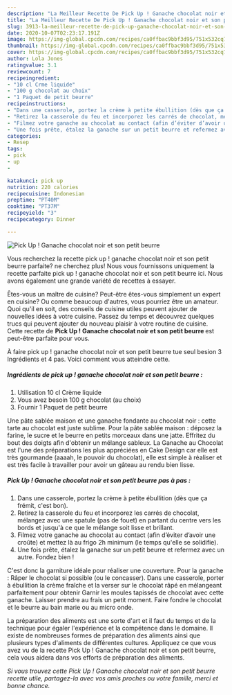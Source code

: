 ```yaml
---
description: "La Meilleur Recette De Pick Up ! Ganache chocolat noir et son petit beurre"
title: "La Meilleur Recette De Pick Up ! Ganache chocolat noir et son petit beurre"
slug: 3913-la-meilleur-recette-de-pick-up-ganache-chocolat-noir-et-son-petit-beurre
date: 2020-10-07T02:23:17.191Z
image: https://img-global.cpcdn.com/recipes/ca0ffbac9bbf3d95/751x532cq70/pick-up-ganache-chocolat-noir-et-son-petit-beurre-photo-principale-de-la-recette.jpg
thumbnail: https://img-global.cpcdn.com/recipes/ca0ffbac9bbf3d95/751x532cq70/pick-up-ganache-chocolat-noir-et-son-petit-beurre-photo-principale-de-la-recette.jpg
cover: https://img-global.cpcdn.com/recipes/ca0ffbac9bbf3d95/751x532cq70/pick-up-ganache-chocolat-noir-et-son-petit-beurre-photo-principale-de-la-recette.jpg
author: Lola Jones
ratingvalue: 3.1
reviewcount: 7
recipeingredient:
- "10 cl Crme liquide"
- "100 g chocolat au choix"
- "1 Paquet de petit beurre"
recipeinstructions:
- "Dans une casserole, portez la crème à petite ébullition (dès que ça frémit, c&#39;est bon)."
- "Retirez la casserole du feu et incorporez les carrés de chocolat, mélangez avec une spatule (pas de fouet) en partant du centre vers les bords et jusqu&#39;à ce que le mélange soit lisse et brillant."
- "Filmez votre ganache au chocolat au contact (afin d’éviter d’avoir une croûte) et mettez là au frigo 2h minimum (le temps qu&#39;elle se solidifie)."
- "Une fois prête, étalez la ganache sur un petit beurre et refermez avec un autre. Fondez bien !"
categories:
- Resep
tags:
- pick
- up
- 

katakunci: pick up  
nutrition: 220 calories
recipecuisine: Indonesian
preptime: "PT40M"
cooktime: "PT37M"
recipeyield: "3"
recipecategory: Dinner

---
```



![Pick Up ! Ganache chocolat noir et son petit beurre](https://img-global.cpcdn.com/recipes/ca0ffbac9bbf3d95/751x532cq70/pick-up-ganache-chocolat-noir-et-son-petit-beurre-photo-principale-de-la-recette.jpg)

Vous recherchez la recette pick up ! ganache chocolat noir et son petit beurre parfaite? ne cherchez plus! Nous vous fournissons uniquement la recette parfaite pick up ! ganache chocolat noir et son petit beurre ici. Nous avons également une grande variété de recettes à essayer.

Êtes-vous un maître de cuisine? Peut-être êtes-vous simplement un expert en cuisine? Ou comme beaucoup d'autres, vous pourriez être un amateur. Quoi qu'il en soit, des conseils de cuisine utiles peuvent ajouter de nouvelles idées à votre cuisine. Passez du temps et découvrez quelques trucs qui peuvent ajouter du nouveau plaisir à votre routine de cuisine. Cette recette de <strong> Pick Up ! Ganache chocolat noir et son petit beurre </strong> est peut-être parfaite pour vous.

<!--inarticleads1-->

À faire pick up ! ganache chocolat noir et son petit beurre tue seul besion 3 Ingrédients et 4 pas. Voici comment vous atteindre cette.

##### Ingrédients de pick up ! ganache chocolat noir et son petit beurre :

1. Utilisation 10 cl Crème liquide
1. Vous avez besoin 100 g chocolat (au choix)
1. Fournir 1 Paquet de petit beurre


Une pâte sablée maison et une ganache fondante au chocolat noir : cette tarte au chocolat est juste sublime. Pour la pâte sablée maison : déposez la farine, le sucre et le beurre en petits morceaux dans une jatte. Effritez du bout des doigts afin d&#39;obtenir un mélange sableux. La Ganache au Chocolat est l&#39;une des préparations les plus appréciées en Cake Design car elle est très gourmande (aaaah, le pouvoir du chocolat), elle est simple à réaliser et est très facile à travailler pour avoir un gâteau au rendu bien lisse. 

<!--inarticleads2-->

##### Pick Up ! Ganache chocolat noir et son petit beurre pas à pas :

1. Dans une casserole, portez la crème à petite ébullition (dès que ça frémit, c&#39;est bon).
1. Retirez la casserole du feu et incorporez les carrés de chocolat, mélangez avec une spatule (pas de fouet) en partant du centre vers les bords et jusqu&#39;à ce que le mélange soit lisse et brillant.
1. Filmez votre ganache au chocolat au contact (afin d’éviter d’avoir une croûte) et mettez là au frigo 2h minimum (le temps qu&#39;elle se solidifie).
1. Une fois prête, étalez la ganache sur un petit beurre et refermez avec un autre. Fondez bien !


C&#39;est donc la garniture idéale pour réaliser une couverture. Pour la ganache : Râper le chocolat si possible (ou le concasser). Dans une casserole, porter à ébullition la crème fraîche et la verser sur le chocolat râpé en mélangeant parfaitement pour obtenir Garnir les moules tapissés de chocolat avec cette ganache. Laisser prendre au frais un petit moment. Faire fondre le chocolat et le beurre au bain marie ou au micro onde. 

<!--inarticleads1-->

<p>
La préparation des aliments est une sorte d'art et il faut du temps et de la technique pour égaler l'expérience et la compétence dans le domaine. Il existe de nombreuses formes de préparation des aliments ainsi que plusieurs types d'aliments de différentes cultures. Appliquez ce que vous avez vu de la recette Pick Up ! Ganache chocolat noir et son petit beurre, cela vous aidera dans vos efforts de préparation des aliments.
</p>

<p>
<i>Si vous trouvez cette Pick Up ! Ganache chocolat noir et son petit beurre recette utile, partagez-la avec vos amis proches ou votre famille, merci et bonne chance.</i>
</p>
